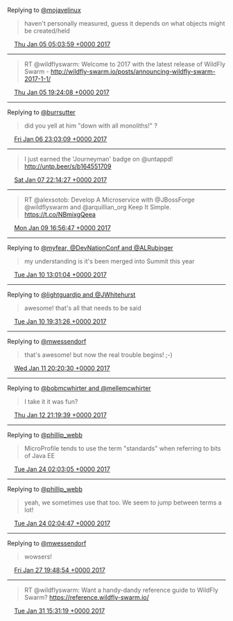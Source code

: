 Replying to [@mojavelinux](https://twitter.com/mojavelinux/status/816871967689154561)

> haven't personally measured, guess it depends on what objects might be created/held

<img src="/images/twitter/media/tweet.ico" width="12" /> [Thu Jan 05 05:03:59 +0000 2017](https://twitter.com/kenfinnigan/status/816872852846735360)

----

> RT @wildflyswarm: Welcome to 2017 with the latest release of WildFly Swarm - http://wildfly-swarm.io/posts/announcing-wildfly-swarm-2017-1-1/

<img src="/images/twitter/media/tweet.ico" width="12" /> [Thu Jan 05 19:24:08 +0000 2017](https://twitter.com/kenfinnigan/status/817089314819555329)

----

Replying to [@burrsutter](https://twitter.com/burrsutter/status/817415249053831169)

> did you yell at him "down with all monoliths!" ?

<img src="/images/twitter/media/tweet.ico" width="12" /> [Fri Jan 06 23:03:09 +0000 2017](https://twitter.com/kenfinnigan/status/817506822122774528)

----

> I just earned the 'Journeyman' badge on @untappd! http://untp.beer/s/b164551709

<img src="/images/twitter/media/tweet.ico" width="12" /> [Sat Jan 07 22:14:27 +0000 2017](https://twitter.com/kenfinnigan/status/817856953703665664)

----

> RT @alexsotob: Develop A Microservice with  @JBossForge @wildflyswarm and @arquillian_org Keep It Simple. https://t.co/NBmixgQeea

<img src="/images/twitter/media/tweet.ico" width="12" /> [Mon Jan 09 16:56:47 +0000 2017](https://twitter.com/kenfinnigan/status/818501787732889603)

----

Replying to [@myfear, @DevNationConf and @ALRubinger](https://twitter.com/myfear/status/818803188132380672)

> my understanding is it's been merged into Summit this year

<img src="/images/twitter/media/tweet.ico" width="12" /> [Tue Jan 10 13:01:04 +0000 2017](https://twitter.com/kenfinnigan/status/818804853644427264)

----

Replying to [@lightguardjp and @JWhitehurst](https://twitter.com/lightguardjp/status/818874366566035456)

> awesome! that's all that needs to be said

<img src="/images/twitter/media/tweet.ico" width="12" /> [Tue Jan 10 19:31:26 +0000 2017](https://twitter.com/kenfinnigan/status/818903092561379328)

----

Replying to [@mwessendorf](https://twitter.com/mwessendorf/status/819277458360958976)

> that's awesome! but now the real trouble begins! ;-)

<img src="/images/twitter/media/tweet.ico" width="12" /> [Wed Jan 11 20:20:30 +0000 2017](https://twitter.com/kenfinnigan/status/819277827900133382)

----

Replying to [@bobmcwhirter and @mellemcwhirter](https://twitter.com/bobmcwhirter/status/819653037476237312)

> I take it it was fun?

<img src="/images/twitter/media/tweet.ico" width="12" /> [Thu Jan 12 21:19:39 +0000 2017](https://twitter.com/kenfinnigan/status/819655102340403200)

----

Replying to [@phillip_webb](https://twitter.com/phillip_webb/status/823712450314846208)

> MicroProfile tends to use the term "standards" when referring to bits of Java EE

<img src="/images/twitter/media/tweet.ico" width="12" /> [Tue Jan 24 02:03:05 +0000 2017](https://twitter.com/kenfinnigan/status/823712696189251584)

----

Replying to [@phillip_webb](https://twitter.com/phillip_webb/status/823713024003350528)

> yeah, we sometimes use that too. We seem to jump between terms a lot!

<img src="/images/twitter/media/tweet.ico" width="12" /> [Tue Jan 24 02:04:47 +0000 2017](https://twitter.com/kenfinnigan/status/823713125266505729)

----

Replying to [@mwessendorf](https://twitter.com/mwessendorf/status/825067843607732226)

> wowsers!

<img src="/images/twitter/media/tweet.ico" width="12" /> [Fri Jan 27 19:48:54 +0000 2017](https://twitter.com/kenfinnigan/status/825068081080889344)

----

> RT @wildflyswarm: Want a handy-dandy reference guide to WildFly Swarm? https://reference.wildfly-swarm.io/

<img src="/images/twitter/media/tweet.ico" width="12" /> [Tue Jan 31 15:31:19 +0000 2017](https://twitter.com/kenfinnigan/status/826452811340722176)